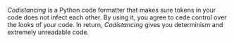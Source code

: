 _Codistancing_ is a Python code formatter that makes sure tokens in your code
does not infect each other. By using it, you agree to cede control over the 
looks of your code. In return, _Codistancing_ gives you determinism and 
extremely unreadable code.
